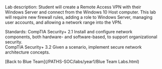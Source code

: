 Lab description: Student will create a Remote Access VPN with their Windows Server and connect from the Windows 10 Host computer.  This lab will require new firewall rules, adding a role to Windows Server, managing user accounts, and allowing a network range into the VPN.

Standards: CompTIA Security+ 2.1 Install and configure network components, both hardware-
and software-based, to support organizational security.<br>
CompTIA Security+ 3.2 Given a scenario, implement secure network architecture concepts.

[Back to Blue Team](/PATHS-SOC/labs/year1/Blue Team Labs.html)
